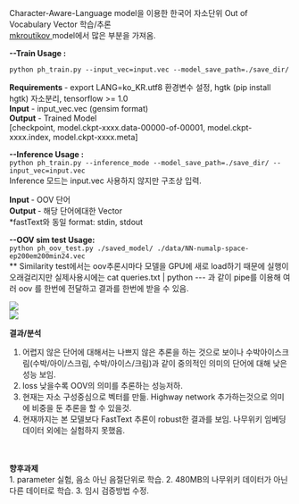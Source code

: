 Character-Aware-Language model을 이용한 한국어 자소단위 Out of Vocabulary Vector 학습/추론<br> <a href="https://github.com/mkroutikov/tf-lstm-char-cnn"> mkroutikov </a> model에서 많은 부분을 가져옴.

<b> --Train Usage : </b>
 
```python ph_train.py --input_vec=input.vec --model_save_path=./save_dir/```

<b> Requirements </b> - export LANG=ko_KR.utf8 환경변수 설정, hgtk (pip install hgtk) 자소분리, tensorflow >= 1.0<br>
  <b>Input</b> - input_vec.vec (gensim format)<br>
  <b>Output</b> - Trained Model  <br><t>       [checkpoint, model.ckpt-xxxx.data-00000-of-00001, model.ckpt-xxxx.index, model.ckpt-xxxx.meta]<br>


<b> --Inference Usage : </b> <br>
```python ph_train.py --inference_mode --model_save_path=./save_dir/ --input_vec=input.vec``` 
<br> Inference 모드는 input.vec 사용하지 않지만 구조상 입력.

  <b> Input </b> - OOV 단어 <br>
  <b> Output </b> - 해당 단어에대한 Vector<br>
  *fastText와 동일 format: stdin, stdout <br>

<b> --OOV sim test Usage: </b><br>
``` python ph_oov_test.py ./saved_model/ ./data/NN-numalp-space-ep200em200min24.vec ```<br>
** Similarity test에서는 oov추론시마다 모델을 GPU에 새로 load하기 때문에 실행이 오래걸리지만 실제사용시에는 cat queries.txt | python --- 과 같이 pipe를 이용해 여러 oov 를 한번에 전달하고 결과를 한번에 받을 수 있음. <br>

<img src="http://pds21.egloos.com/pds/201809/20/00/c0134200_5ba383ed5f18f.png"><br>
<img src="http://pds27.egloos.com/pds/201712/28/00/c0134200_5a447d9ddf353.png">

<b> 결과/분석 </b><br>
1. 어렵지 않은 단어에 대해서는 나쁘지 않은 추론을 하는 것으로 보이나 수박아이스크림(수박/아이/스크림, 수박/아이스/크림)과 같이 중의적인 의미의 단어에 대해 낮은 성능 보임.
2. loss 낮을수록 OOV의 의미를 추론하는 성능저하.
3. 현재는 자소 구성중심으로 벡터를 만듦. Highway network 추가하는것으로 의미에 비중을 둔 추론을 할 수 있을것.
4. 현재까지는 본 모델보다 FastText 추론이 robust한 결과를 보임. 나무위키 임베딩데이터 외에는 실험하지 못했음.
<br>
<br>
<b> 향후과제 </b><br>
1. parameter 실험, 음소 아닌 음절단위로 학습.
2. 480MB의 나무위키 데이터가 아닌 다른 데이터로 학습.
3. 임시 검증방법 수정.
<br>
